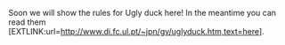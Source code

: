 Soon we will show the rules for Ugly duck here! In the meantime you can read them [EXTLINK:url=http://www.di.fc.ul.pt/~jpn/gv/uglyduck.htm,text=here].